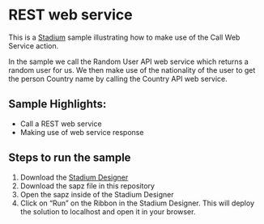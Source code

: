 
# REST web service
This is a [Stadium](https://stadium.software) sample illustrating how to make use of the Call Web Service action.

In the sample we call the Random User API web service which returns a random user for us. We then make use of the nationality of the user to get the person Country name by calling the Country API web service. 



## Sample Highlights:
- Call a REST web service
- Making use of web service response


## Steps to run the sample
1. Download the [Stadium Designer](https://stadium.software/download)
2. Download the sapz file in this repository
3. Open the sapz inside of the Stadium Designer
4. Click on “Run” on the Ribbon in the Stadium Designer. This will deploy the solution to localhost and open it in your browser.



